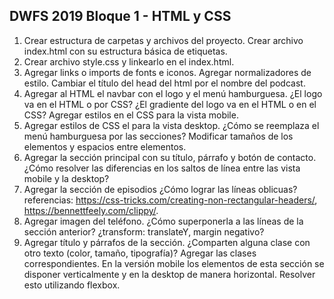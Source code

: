## DWFS 2019 Bloque 1 - HTML y CSS

1.  Crear estructura de carpetas y archivos del proyecto. Crear archivo index.html con su estructura básica de etiquetas.
2.  Crear archivo style.css y linkearlo en el index.html. 
3.  Agregar links o imports de fonts e iconos. Agregar normalizadores de estilo. Cambiar el título del head del html por el nombre del podcast.
4. Agregar al HTML el navbar con el logo y el menú hamburguesa. ¿El logo va en el HTML o por CSS? ¿El gradiente del logo va en el HTML o en el CSS? Agregar estilos en el CSS para la vista mobile.
5. Agregar estilos de CSS el para la vista desktop. ¿Cómo se reemplaza el menú hamburguesa por las secciones? Modificar tamaños de los elementos y espacios entre elementos.
6. Agregar la sección principal con su título, párrafo y botón de contacto. ¿Cómo resolver las diferencias en los saltos de línea entre las vista mobile y la desktop?
7. Agregar la sección de episodios ¿Cómo lograr las líneas oblicuas? referencias: https://css-tricks.com/creating-non-rectangular-headers/, https://bennettfeely.com/clippy/. 
8. Agregar imagen del teléfono. ¿Cómo superponerla a las líneas de la sección anterior? ¿transform: translateY, margin negativo?
9. Agregar título y párrafos de la sección. ¿Comparten alguna clase con otro texto (color, tamaño, tipografía)? Agregar las clases correspondientes. En la versión mobile los elementos de esta sección se disponer verticalmente y en la desktop de manera horizontal. Resolver esto utilizando flexbox.
